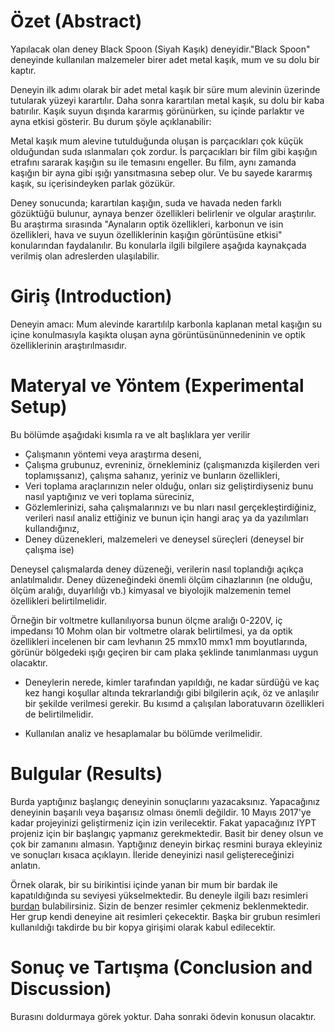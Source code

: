  

# Özet (Abstract)
   Yapılacak olan deney Black Spoon (Siyah Kaşık) deneyidir."Black Spoon" deneyinde kullanılan malzemeler birer adet metal kaşık, mum ve su dolu bir kaptır.

   Deneyin ilk adımı olarak bir adet metal kaşık bir süre mum alevinin üzerinde tutularak yüzeyi karartılır. Daha sonra karartılan metal kaşık, su dolu bir kaba batırılır. Kaşık suyun dışında kararmış görünürken, su içinde parlaktır ve ayna etkisi gösterir. Bu durum şöyle açıklanabilir:

   Metal kaşık mum alevine tutulduğunda oluşan is parçacıkları çok küçük olduğundan suda ıslanmaları çok zordur. İs parçacıkları bir film gibi kaşığın etrafını sararak kaşığın su ile temasını engeller. Bu film, aynı zamanda kaşığın bir ayna gibi ışığı yansıtmasına sebep olur. Ve bu sayede kararmış kaşık, su içerisindeyken parlak gözükür.

   Deney sonucunda; karartılan kaşığın, suda ve havada neden farklı gözüktüğü bulunur, aynaya benzer özellikleri belirlenir ve olgular araştırılır. Bu araştırma sırasında "Aynaların optik özellikleri, karbonun ve isin özellikleri, hava ve suyun özelliklerinin kaşığın görüntüsüne etkisi" konularından faydalanılır. Bu konularla ilgili bilgilere aşağıda kaynakçada verilmiş olan adreslerden ulaşılabilir.
# Giriş (Introduction)
 Deneyin amacı: Mum alevinde karartılılp karbonla kaplanan metal kaşığın su içine konulmasıyla kaşıkta oluşan ayna görüntüsününnedeninin ve optik özelliklerinin araştırılmasıdır.
# Materyal ve Yöntem (Experimental Setup)

Bu bölümde aşağıdaki kısımla
ra ve alt başlıklara yer verilir

* Çalışmanın yöntemi veya araştırma deseni,
* Çalışma  grubunuz,  evreniniz,  örnekleminiz 
(çalışmanızda  kişilerden  veri  toplamışsanız),  çalışma 
sahanız, yeriniz ve bunların özellikleri,
* Veri toplama araçlarınızın neler olduğu, onları  siz geliştirdiyseniz bunu nasıl yaptığınız ve  veri 
toplama süreciniz,
* Gözlemlerinizi, saha çalışmalarınızı ve bu
nları nasıl gerçekleştirdiğiniz, verileri nasıl analiz ettiğiniz ve 
bunun için hangi araç ya da yazılımları kullandığınız,
* Deney düzenekleri, malzemeleri ve deneysel süreçleri (deneysel bir çalışma ise)

Deneysel çalışmalarda deney düzeneği, verilerin nasıl toplandığı açıkça anlatılmalıdır. Deney düzeneğindeki 
önemli ölçüm cihazlarının (ne olduğu, ölçüm aralığı, duyarlılığı vb.) kimyasal ve biyolojik malzemenin temel 
özellikleri  belirtilmelidir.  

Örneğin  bir voltmetre  kullanılıyorsa  bunun  ölçme  aralığı 0-220V, iç impedansı 10 Mohm olan bir voltmetre olarak belirtilmesi, ya da optik özellikleri incelenen bir cam 
levhanın 25 mmx10 mmx1 mm boyutlarında, görünür bölgedeki ışığı geçiren bir cam plaka şeklinde tanımlanması 
uygun olacaktır. 

* Deneylerin nerede, kimler tarafından yapıldığı, ne kadar sürdüğü ve kaç kez hangi koşullar altında 
tekrarlandığı gibi bilgilerin açık, öz ve anlaşılır bir şekilde verilmesi gerekir. Bu kısımd
a çalışılan 
laboratuvarın özellikleri de belirtilmelidir. 

* Kullanılan analiz ve hesaplamalar bu bölümde verilmelidir.

# Bulgular (Results)
Burda yaptığınız başlangıç deneyinin sonuçlarını yazacaksınız. Yapacağınız deneyinin başarılı veya başarısız olması önemli değildir. 10 Mayıs 2017'ye kadar projeyinizi geliştirmeniz için izin verilecektir. Fakat yapacağınız IYPT projeniz için bir başlangıç yapmanız gerekmektedir. Basit bir deney olsun ve çok bir zamanını almasın. Yaptığınız deneyin birkaç resmini buraya ekleyiniz ve sonuçları kısaca açıklayın. İleride deneyinizi nasıl geliştereceğinizi anlatın. 

Örnek olarak, bir su birikintisi içinde yanan bir mum bir bardak ile kapatıldığında su seviyesi yükselmektedir. Bu deneyle ilgili bazı resimleri [burdan](https://www.stevespanglerscience.com/lab/experiments/why-does-the-water-rise/) bulabilirsiniz. Sizin de benzer resimler çekmeniz beklenmektedir. Her grup kendi deneyine ait resimleri çekecektir. Başka bir grubun resimleri kullanıldığı takdirde bu bir kopya girişimi olarak kabul edilecektir. 


# Sonuç ve Tartışma (Conclusion and Discussion) 
Burasını doldurmaya görek yoktur. Daha sonraki ödevin konusun olacaktır. 


